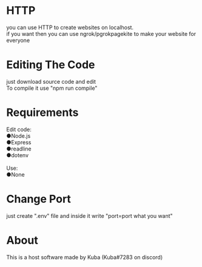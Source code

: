 # HTTP
 you can use HTTP to create websites on localhost.<br>if you want then you can use ngrok/pgrokpagekite to make your website for everyone
<h1>Editing The Code</h1>
just download source code and edit<br>To compile it use "npm run compile"
<h1>Requirements</h1>
Edit code:<br>    ●Node.js<br>●Express<br>●readline<br>●dotenv<br><br>
Use:<br>●None
<h1>Change Port</h1>
just create ".env" file and inside it write "port=port what you want"
<h1>About</h1>
This is a host software made by Kuba (Kuba#7283 on discord)
